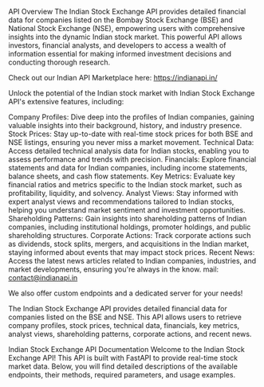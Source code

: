 API Overview
The Indian Stock Exchange API provides detailed financial data for companies listed on the Bombay Stock Exchange (BSE) and National Stock Exchange (NSE), empowering users with comprehensive insights into the dynamic Indian stock market. This powerful API allows investors, financial analysts, and developers to access a wealth of information essential for making informed investment decisions and conducting thorough research.

Check out our Indian API Marketplace here: https://indianapi.in/

Unlock the potential of the Indian stock market with Indian Stock Exchange API's extensive features, including:

Company Profiles: Dive deep into the profiles of Indian companies, gaining valuable insights into their background, history, and industry presence.
Stock Prices: Stay up-to-date with real-time stock prices for both BSE and NSE listings, ensuring you never miss a market movement.
Technical Data: Access detailed technical analysis data for Indian stocks, enabling you to assess performance and trends with precision.
Financials: Explore financial statements and data for Indian companies, including income statements, balance sheets, and cash flow statements.
Key Metrics: Evaluate key financial ratios and metrics specific to the Indian stock market, such as profitability, liquidity, and solvency.
Analyst Views: Stay informed with expert analyst views and recommendations tailored to Indian stocks, helping you understand market sentiment and investment opportunities.
Shareholding Patterns: Gain insights into shareholding patterns of Indian companies, including institutional holdings, promoter holdings, and public shareholding structures.
Corporate Actions: Track corporate actions such as dividends, stock splits, mergers, and acquisitions in the Indian market, staying informed about events that may impact stock prices.
Recent News: Access the latest news articles related to Indian companies, industries, and market developments, ensuring you're always in the know.
mail: contact@indianapi.in

We also offer custom endpoints and a dedicated server for your needs!

The Indian Stock Exchange API provides detailed financial data for companies listed on the BSE and NSE. This API allows users to retrieve company profiles, stock prices, technical data, financials, key metrics, analyst views, shareholding patterns, corporate actions, and recent news.

Indian Stock Exchange API Documentation
Welcome to the Indian Stock Exchange API! This API is built with FastAPI to provide real-time stock market data. Below, you will find detailed descriptions of the available endpoints, their methods, required parameters, and usage examples.
